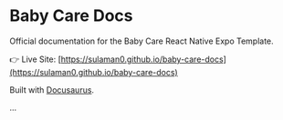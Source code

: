 # Baby Care Docs

Official documentation for the Baby Care React Native Expo Template.

👉 Live Site: [https://sulaman0.github.io/baby-care-docs](https://sulaman0.github.io/baby-care-docs)

Built with [Docusaurus](https://docusaurus.io).


...
